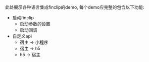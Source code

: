 此处展示各种语言集成finclip的demo, 每个demo应完整的包含以下功能:

- 启动finclip
  - 启动参数的设置
  - 启动回调
- 自定义api
  - 宿主 -> 小程序
  - 宿主 -> h5
  - h5  -> 宿主
